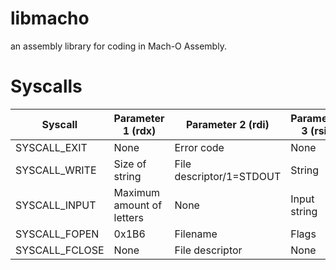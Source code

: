 # libmacho
an assembly library for coding in Mach-O Assembly.

# Syscalls
| Syscall        | Parameter 1 (rdx)         | Parameter 2 (rdi)        | Parameter 3 (rsi) | Parameter 4 (rax) |
|----------------|---------------------------|--------------------------|-------------------|-------------------|
| SYSCALL_EXIT   | None                      | Error code               | None              | None              |
| SYSCALL_WRITE  | Size of string            | File descriptor/1=STDOUT | String            | None              |
| SYSCALL_INPUT  | Maximum amount of letters | None                     | Input string      | None              |
| SYSCALL_FOPEN  | 0x1B6                     | Filename                 | Flags             | None              |
| SYSCALL_FCLOSE | None                      | File descriptor          | None              | None              |
